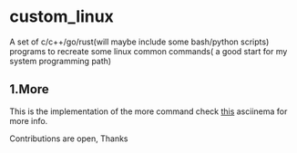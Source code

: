 # custom_linux
A set of c/c++/go/rust(will maybe include some bash/python scripts) programs to recreate some linux common commands( a good start for my system programming path)
## 1.More
This is the implementation of the more command check [this](https://asciinema.org/connect/594c88d4-8e39-4989-bbcf-788dcec31a19) asciinema for more info.



Contributions are open, Thanks
